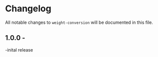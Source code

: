 # Changelog

All notable changes to `weight-conversion` will be documented in this file.

## 1.0.0 - 

-inital release